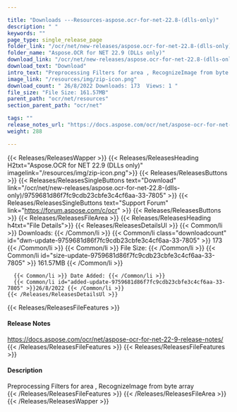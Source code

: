 ```yaml
---

title: "Downloads ---Resources-aspose.ocr-for-net-22.8-(dlls-only)"
description: " "
keywords: ""
page_type: single_release_page
folder_link: "/ocr/net/new-releases/aspose.ocr-for-net-22.8-(dlls-only)/"
folder_name: "Aspose.OCR for NET 22.9 (DLLs only)"
download_link: "/ocr/net/new-releases/aspose.ocr-for-net-22.8-(dlls-only)/9759681d86f7fc9cdb23cbfe3c4cf6aa-33-7805"
download_text: "Download"
intro_text: "Preprocessing Filters for area , RecognizeImage from byte array"
image_link: "/resources/img/zip-icon.png"
download_count: " 26/8/2022 Downloads: 173  Views: 1 "
file_size: "File Size: 161.57MB"
parent_path: "ocr/net/resources"
section_parent_path: "ocr/net"

tags: ""
release_notes_url: "https://docs.aspose.com/ocr/net/aspose-ocr-for-net-22-9-release-notes/"
weight: 288

---
```


{{< Releases/ReleasesWapper >}}
  {{< Releases/ReleasesHeading H2txt="Aspose.OCR for NET 22.9 (DLLs only)" imagelink="/resources/img/zip-icon.png">}}
  {{< Releases/ReleasesButtons >}}
    {{< Releases/ReleasesSingleButtons text="Download" link="/ocr/net/new-releases/aspose.ocr-for-net-22.8-(dlls-only)/9759681d86f7fc9cdb23cbfe3c4cf6aa-33-7805" >}}
    {{< Releases/ReleasesSingleButtons text="Support Forum" link="https://forum.aspose.com/c/ocr" >}}
  {{< Releases/ReleasesButtons >}}
  {{< Releases/ReleasesFileArea >}}
    {{< Releases/ReleasesHeading h4txt="File Details">}}
    {{< Releases/ReleasesDetailsUl >}}
      {{< Common/li >}} Downloads: {{< /Common/li >}}
      {{< Common/li class="downloadcount" id="dwn-update-9759681d86f7fc9cdb23cbfe3c4cf6aa-33-7805" >}} 173 {{< /Common/li >}}
      {{< Common/li >}} File Size: {{< /Common/li >}}
      {{< Common/li id="size-update-9759681d86f7fc9cdb23cbfe3c4cf6aa-33-7805" >}} 161.57MB {{< /Common/li >}}

      {{< Common/li >}} Date Added: {{< /Common/li >}}
      {{< Common/li id="added-update-9759681d86f7fc9cdb23cbfe3c4cf6aa-33-7805" >}}26/8/2022 {{< /Common/li >}}
    {{< /Releases/ReleasesDetailsUl >}}

  {{< Releases/ReleasesFileFeatures >}}
      <h4>Release Notes</h4><div><a href='https://docs.aspose.com/ocr/net/aspose-ocr-for-net-22-9-release-notes/'>https://docs.aspose.com/ocr/net/aspose-ocr-for-net-22-9-release-notes/</a></div>
  {{< /Releases/ReleasesFileFeatures >}}
  {{< Releases/ReleasesFileFeatures >}}
      <h4>Description</h4><div class="HTMLDescription">Preprocessing Filters for area , RecognizeImage from byte array</div>
  {{< /Releases/ReleasesFileFeatures >}}
 {{< /Releases/ReleasesFileArea >}}
{{< /Releases/ReleasesWapper >}}


